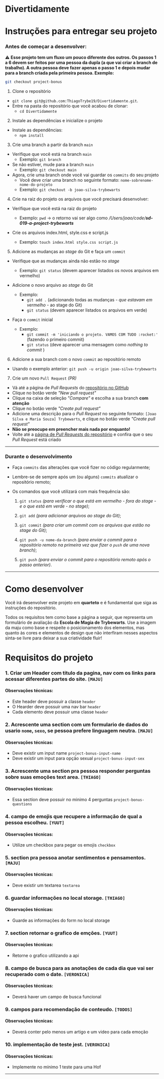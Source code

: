 # Divertidamente

# Instruções para entregar seu projeto

### Antes de começar a desenvolver:

⚠️ **Esse projeto tem um fluxo um pouco diferente dos outros. Os passos 1 a 6 devem ser feitos por uma pessoa da dupla (a que vai criar a branch de trabalho). A outra pessoa deve fazer apenas o passo 1 e depois mudar para a branch criada pela primeira pessoa. Exemplo:**

```bash
git checkout project-bonus
```

1. Clone o repositório
  * `git clone git@github.com:ThiagoTrybe19/Divertidamente.git`.
  * Entre na pasta do repositório que você acabou de clonar:
    * `cd Divertidamente`

2. Instale as dependências e inicialize o projeto
  * Instale as dependências:
    * `npm install`

3. Crie uma branch a partir da branch `main`
  * Verifique que você está na branch `main`
    * Exemplo: `git branch`
  * Se não estiver, mude para a branch `main`
    * Exemplo: `git checkout main`
  * Agora, crie uma branch onde você vai guardar os `commits` do seu projeto
    * Você deve criar uma branch no seguinte formato: `nome-sobrenome-nome-do-projeto`
    * Exemplo: `git checkout -b joao-silva-trybewarts`

4. Crie na raiz do projeto os arquivos que você precisará desenvolver:
  * Verifique que você está na raiz do projeto
    * Exemplo: `pwd` -> o retorno vai ser algo como _/Users/joao/code/**sd-019-a-project-trybewarts**_

  * Crie os arquivos index.html, style.css e script.js
    * Exemplo: `touch index.html style.css script.js`

5. Adicione as mudanças ao _stage_ do Git e faça um `commit`
  * Verifique que as mudanças ainda não estão no _stage_
    * Exemplo: `git status` (devem aparecer listados os novos arquivos em vermelho)

  * Adicione o novo arquivo ao _stage_ do Git
    * Exemplo:
      * `git add .` (adicionando todas as mudanças - _que estavam em vermelho_ - ao stage do Git)
      * `git status` (devem aparecer listados os arquivos em verde)

  * Faça o `commit` inicial
    * Exemplo:
      * `git commit -m 'iniciando o projeto. VAMOS COM TUDO :rocket:'` (fazendo o primeiro commit)
      * `git status` (deve aparecer uma mensagem como _nothing to commit_ )

6. Adicione a sua branch com o novo `commit` ao repositório remoto
  * Usando o exemplo anterior: `git push -u origin joao-silva-trybewarts`

7. Crie um novo `Pull Request` _(PR)_
  * Vá até a página de _Pull Requests_ do [repositório no GitHub](https://github.com/tryber/sd-019-a-project-trybewarts/pulls)
  * Clique no botão verde _"New pull request"_
  * Clique na caixa de seleção _"Compare"_ e escolha a sua branch **com atenção**
  * Clique no botão verde _"Create pull request"_
  * Adicione uma descrição para o _Pull Request_ no seguinte formato: `[Joao Silva e Maria Souza] Trybewarts`, e clique no botão verde _"Create pull request"_
  * **Não se preocupe em preencher mais nada por enquanto!**
  * Volte até a [página de _Pull Requests_ do repositório](https://github.com/tryber/sd-019-a-project-trybewarts/pulls) e confira que o seu _Pull Request_ está criado

---

### Durante o desenvolvimento

* Faça `commits` das alterações que você fizer no código regularmente;

* Lembre-se de sempre após um (ou alguns) `commits` atualizar o repositório remoto;

* Os comandos que você utilizará com mais frequência são:

  1. `git status` _(para verificar o que está em vermelho - fora do stage - e o que está em verde - no stage)_;

  2. `git add` _(para adicionar arquivos ao stage do Git)_;

  3. `git commit` _(para criar um commit com os arquivos que estão no stage do Git)_;

  5. `git push -u nome-da-branch` _(para enviar o commit para o repositório remoto na primeira vez que fizer o `push` de uma nova branch)_;

  4. `git push` _(para enviar o commit para o repositório remoto após o passo anterior)_.

---

# Como desenvolver

Você irá desenvolver este projeto em **quarteto** e é fundamental que siga as instruções do repositório.

Todos os requisitos tem como base a página a seguir, que representa um formulário de avaliação da **Escola de Magia de Trybewarts**. Use a imagem da maju como base e respeite o posicionamento dos elementos, mas quanto às cores e elementos de design que não interfiram nesses aspectos sinta-se livre para deixar a sua criatividade fluir!

# Requisitos do projeto

### 1. Criar um Header com titulo da pagina, nav com os links para acessar diferentes partes do site. `[MAJU]`

#### Observações técnicas:

* Este header deve possuir a classe `header`
* O Hearder deve possuir uma nav bar `header`
* Cada elemento deve possuir uma classe `header`

### 2. Acrescente uma section com um formulario de dados do usario `nome`, `sexo`, se pessoa prefere linguagem neutra. `[MAJU]`

#### Observações técnicas:

* Deve existir um input name `project-bonus-input-name`
* Deve existir um input para opção sexual `project-bonus-input-sex`

### 3. Acrescente uma section pra pessoa responder perguntas sobre suas emoções text area. `[THIAGO]`

#### Observações técnicas:

* Essa section deve possuir no minimo 4 perguntas `project-bonus-questions`

### 4. campo de emojis que recupere a informação de qual a pessoa escolheu. `[YUUT]`

#### Observações técnicas:

* Utilize um checkbox para pegar os emojis `checkbox`

### 5. section pra pessoa anotar sentimentos e pensamentos. `[MAJU]`

#### Observações técnicas:

* Deve existir um textarea `textarea`

### 6. guardar informações no local storage. `[THIAGO]`

#### Observações técnicas:

* Guarde as informações do form no local storage

### 7. section retornar o grafico de emções. `[YUUT]`

#### Observações técnicas:

* Retorne o grafico utilizando a api

### 8. campo de busca para as anotações de cada dia que vai ser recuperado com o date. `[VERONICA]`

#### Observações técnicas:

* Deverá haver um campo de busca funcional

### 9. campos para recomendação de conteudo. `[TODOS]`

#### Observações técnicas:

* Deverá conter pelo menos um artigo e um video para cada emoção

### 10. implementação de teste jest. `[VERONICA]`

#### Observações técnicas:

* Implemente no mínimo 1 teste para uma Hof
---
